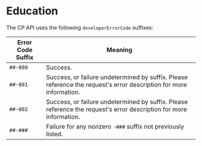 # Education

The CP API uses the following `developerErrorCode` suffixes:


Error Code Suffix | Meaning
---------- | -------
`##-000` | Success.
`##-001` | Success, or failure undetermined by suffix.  Please reference the request's error description for more information.
`##-002` | Success, or failure undetermined by suffix.  Please reference the request's error description for more information.
`##-###` | Failure for any nonzero `-###` suffix not previously listed.